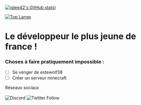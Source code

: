 [![iglee42's GitHub stats](https://github-readme-stats.vercel.app/api?username=iglee42&theme=merko&show_icons=true))](https://github.com/anuraghazra/github-readme-stats)


[![Top Langs](https://github-readme-stats.vercel.app/api/top-langs/?username=iglee42&theme=merko&show_icons=true)](https://github.com/anuraghazra/github-readme-stats)

# Le développeur le plus jeune de france !

### Choses à faire pratiquement impossible :

- [ ] Se venger de estewolf38
- [ ] Créer un serveur minecraft

Réseaux sociaux<br>
<br>![Discord](https://img.shields.io/discord/475580779565416451?label=Discord&style=for-the-badge)
![Twitter Follow](https://img.shields.io/twitter/follow/iglee42?label=Follow%20me&style=for-the-badge)
